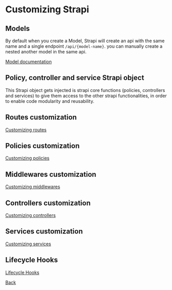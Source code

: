 # Customizing Strapi

## Models

By default when you create a Model, Strapi will create an api with the same name and a single endpoint `/api/{model-name}`.
you can manually create a nested another model in the same api.

[Model documentation](https://docs.strapi.io/dev-docs/backend-customization/models)


## Policy, controller and service Strapi object

This Strapi object gets injected is strapi core functions (policies, controllers and services) to give them access to the other strapi functionalities, in order to enable code modularity and reusability.

## Routes customization
[Customizing routes](Customizing-routes.md)

## Policies customization
[Customizing policies](Customizing_policies.md)

## Middlewares customization
[Customizing middlewares](Customizing_middlewares.md)

## Controllers customization
[Customizing controllers](Customizing_controllers.md)

## Services customization
[Customizing services](Customizing_services.md)

## Lifecycle Hooks
[Lifecycle Hooks](Lifecycle_hooks.md)


[Back](readme.md)
